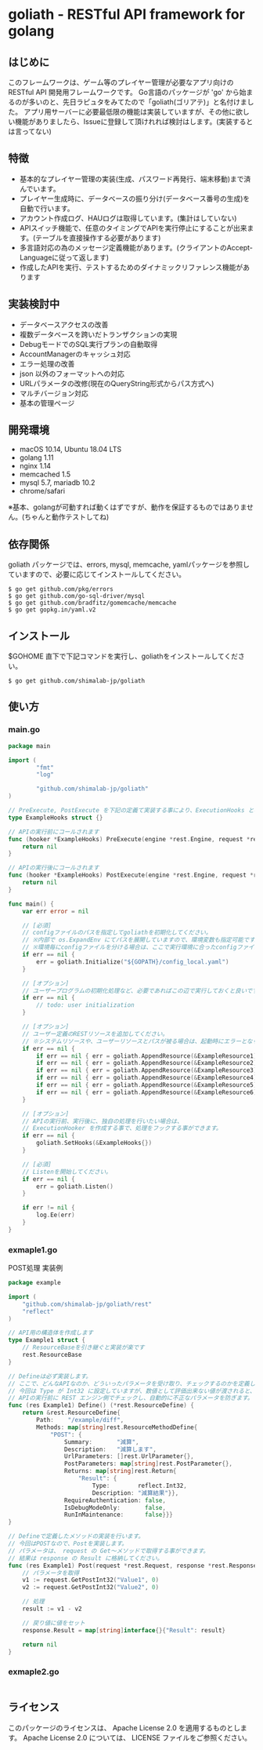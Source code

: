# goliath - RESTful API framework for golang

はじめに
------

このフレームワークは、ゲーム等のプレイヤー管理が必要なアプリ向けの RESTful API 開発用フレームワークです。
Go言語のパッケージが 'go' から始まるのが多いのと、先日ラピュタをみてたので「goliath(ゴリアテ)」と名付けました。
アプリ用サーバーに必要最低限の機能は実装していますが、その他に欲しい機能がありましたら、Issueに登録して頂けれれば検討はします。(実装するとは言ってない)


特徴
----

* 基本的なプレイヤー管理の実装(生成、パスワード再発行、端末移動)まで済んでいます。
* プレイヤー生成時に、データベースの振り分け(データベース番号の生成)を自動で行います。
* アカウント作成ログ、HAUログは取得しています。(集計はしていない)
* APIスイッチ機能で、任意のタイミングでAPIを実行停止にすることが出来ます。(テーブルを直接操作する必要があります)
* 多言語対応の為のメッセージ定義機能があります。(クライアントのAccept-Languageに従って返します)
* 作成したAPIを実行、テストするためのダイナミックリファレンス機能があります


実装検討中
--------

* データベースアクセスの改善
* 複数データベースを跨いだトランザクションの実現
* DebugモードでのSQL実行プランの自動取得
* AccountManagerのキャッシュ対応
* エラー処理の改善
* json 以外のフォーマットへの対応
* URLパラメータの改修(現在のQueryString形式からパス方式へ)
* マルチバージョン対応
* 基本の管理ページ


開発環境
------

* macOS 10.14, Ubuntu 18.04 LTS
* golang 1.11
* nginx 1.14
* memcached 1.5
* mysql 5.7, mariadb 10.2
* chrome/safari

※基本、golangが可動すれば動くはずですが、動作を保証するものではありません。(ちゃんと動作テストしてね)


依存関係
------

goliath パッケージでは、errors, mysql, memcache, yamlパッケージを参照していますので、必要に応じてインストールしてください。
```
$ go get github.com/pkg/errors
$ go get github.com/go-sql-driver/mysql
$ go get github.com/bradfitz/gomemcache/memcache
$ go get gopkg.in/yaml.v2
```


インストール
---------

$GOHOME 直下で下記コマンドを実行し、goliathをインストールしてください。
```
$ go get github.com/shimalab-jp/goliath
```


使い方
------

### main.go
```Go
package main

import (
        "fmt"
        "log"

        "github.com/shimalab-jp/goliath"
)

// PreExecute, PostExecute を下記の定義て実装する事により、ExecutionHooks となります。
type ExampleHooks struct {}

// APIの実行前にコールされます
func (hooker *ExampleHooks) PreExecute(engine *rest.Engine, request *rest.Request, response *rest.Response) (error) {
    return nil
}

// APIの実行後にコールされます
func (hooker *ExampleHooks) PostExecute(engine *rest.Engine, request *rest.Request, response *rest.Response) (error) {
    return nil
}

func main() {
    var err error = nil

    // [必須]
    // configファイルのパスを指定してgoliathを初期化してください。
    // ※内部で os.ExpandEnv にてパスを展開していますので、環境変数も指定可能です。
    // ※環境毎にconfigファイルを分ける場合は、ここで実行環境に合ったconfigファイルを指定してください。
    if err == nil {
        err = goliath.Initialize("${GOPATH}/config_local.yaml")
    }

    // [オプション]
    // ユーザープログラムの初期化処理など、必要であればこの辺で実行しておくと良いです。
    if err == nil {
        // todo: user initialization
    }

    // [オプション]
    // ユーザー定義のRESTリソースを追加してください。
    // ※システムリソースや、ユーザーリソースとパスが被る場合は、起動時にエラーとなりますのでご注意ください。
    if err == nil {
        if err == nil { err = goliath.AppendResource(&ExampleResource1) }
        if err == nil { err = goliath.AppendResource(&ExampleResource2) }
        if err == nil { err = goliath.AppendResource(&ExampleResource3) }
        if err == nil { err = goliath.AppendResource(&ExampleResource4) }
        if err == nil { err = goliath.AppendResource(&ExampleResource5) }
        if err == nil { err = goliath.AppendResource(&ExampleResource6) }
    }

    // [オプション]
    // APIの実行前、実行後に、独自の処理を行いたい場合は、
    // ExecutionHooker を作成する事で、処理をフックする事ができます。
    if err == nil {
        goliath.SetHooks(&ExampleHooks{})
    }

    // [必須]
    // Listenを開始してください。
    if err == nil {
        err = goliath.Listen()
    }

    if err != nil {
        log.Ee(err)
    }
}
```

### exmaple1.go
POST処理 実装例
```Go
package example

import (
    "github.com/shimalab-jp/goliath/rest"
    "reflect"
)

// API用の構造体を作成します
type Example1 struct {
    // ResourceBaseを引き継ぐと実装が楽です
    rest.ResourceBase
}

// Defineは必ず実装します。
// ここで、どんなAPIなのか、どういったパラメータを受け取り、チェックするのかを定義します。
// 今回は Type が Int32 に設定していますが、数値として評価出来ない値が渡されると、
// APIの実行前に REST エンジン側でチェックし、自動的に不正なパラメータを防ぎます。
func (res Example1) Define() (*rest.ResourceDefine) {
    return &rest.ResourceDefine{
        Path:    "/example/diff",
        Methods: map[string]rest.ResourceMethodDefine{
            "POST": {
                Summary:       "減算",
                Description:   "減算します",
                UrlParameters: []rest.UrlParameter{},
                PostParameters: map[string]rest.PostParameter{},
                Returns: map[string]rest.Return{
                    "Result": {
                        Type:        reflect.Int32,
                        Description: "減算結果"}},
                RequireAuthentication: false,
                IsDebugModeOnly:       false,
                RunInMaintenance:      false}}}
}

// Defineで定義したメソッドの実装を行います。
// 今回はPOSTなので、Postを実装します。
// パラメータは、 request の Get〜メソッドで取得する事ができます。
// 結果は response の Result に格納してください。
func (res Example1) Post(request *rest.Request, response *rest.Response) (error) {
    // パラメータを取得
    v1 := request.GetPostInt32("Value1", 0)
    v2 := request.GetPostInt32("Value2", 0)

    // 処理
    result := v1 - v2

    // 戻り値に値をセット
    response.Result = map[string]interface{}{"Result": result}

    return nil
}
```

### exmaple2.go
```Go
```


ライセンス
--------

このパッケージのライセンスは、 Apache License 2.0 を適用するものとします。
Apache License 2.0 については、 LICENSE ファイルをご参照ください。

